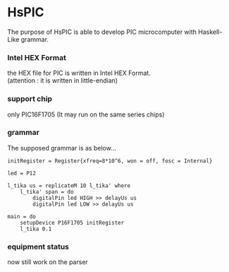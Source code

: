 # HsPIC

The purpose of HsPIC is able to develop PIC microcomputer with Haskell-Like grammar.

### Intel HEX Format
the HEX file for PIC is written in Intel HEX Format.  
(attention : it is written in little-endian)

### support chip
only PIC16F1705
(It may run on the same series chips)

### grammar
The supposed grammar is as below...

```
initRegister = Register{xfreq=8*10^6, won = off, fosc = Internal}

led = P12

l_tika us = replicateM 10 l_tika' where
    l_tika' span = do
        digitalPin led HIGH >> delayUs us
        digitalPin led LOW >> delayUs us

main = do
    setupDevice P16F1705 initRegister
    l_tika 0.1
```

### equipment status
now still work on the parser
